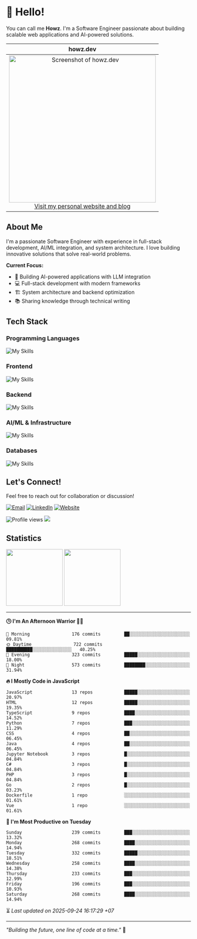 # 👋 Hello!

You can call me **Howz**. I'm a Software Engineer passionate about building scalable web applications and AI-powered solutions.

|                                                                                                                howz.dev                                                                                                                |
| :------------------------------------------------------------------------------------------------------------------------------------------------------------------------------------------------------------------------------------: |
| <a href="https://howz.dev"><img width="400" alt="Screenshot of howz.dev" src="https://github.com/howznguyen/howz.dev/raw/main/public/assets/images/og.png"></a><br /><a href="https://howz.dev">Visit my personal website and blog</a> |

## About Me

I'm a passionate Software Engineer with experience in full-stack development, AI/ML integration, and system architecture. I love building innovative solutions that solve real-world problems.

**Current Focus:**

- 🚀 Building AI-powered applications with LLM integration
- 💻 Full-stack development with modern frameworks
- 🏗️ System architecture and backend optimization
- 📚 Sharing knowledge through technical writing

## Tech Stack

### Programming Languages

![My Skills](https://skillicons.dev/icons?i=js,ts,php,py)

### Frontend

![My Skills](https://skillicons.dev/icons?i=react,vue,nextjs,tailwind,bootstrap)

### Backend

![My Skills](https://skillicons.dev/icons?i=laravel,expressjs,nestjs,fastapi)

### AI/ML & Infrastructure

![My Skills](https://skillicons.dev/icons?i=terraform,aws,docker,kubernetes)

### Databases

![My Skills](https://skillicons.dev/icons?i=mysql,postgresql,firebase)

## Let's Connect!

Feel free to reach out for collaboration or discussion!

[![Email](https://img.shields.io/badge/Email-me@howznguyen.dev-blue?style=flat&logo=gmail)](mailto:me@howznguyen.dev)
[![LinkedIn](https://img.shields.io/badge/LinkedIn-Connect-blue?style=flat&logo=linkedin)](https://linkedin.com/in/howznguyen)
[![Website](https://img.shields.io/badge/Website-howz.dev-green?style=flat&logo=vercel)](https://howz.dev)

![Profile views](https://komarev.com/ghpvc/?username=howznguyen&color=blue)
![](https://hit.yhype.me/github/profile?user_id=howznguyen)

## Statistics

<div>
  <a href="https://github.com/howznguyen?tab=repositories&q=&type=&language=&sort=stargazers"><img height="154" src="https://github-readme-stats.vercel.app/api?username=howznguyen&show_icons=true&theme=react&count_private=true&hide=contribs" /></a>
  <img height="154" src="https://github-readme-stats.vercel.app/api/top-langs/?username=howznguyen&layout=compact&theme=react&hide=php&langs_count=6" />
</div>

---

<!--START_SECTION:readme-stats-->
**🕒 I'm An Afternoon Warrior 🥷🏻**

```text
🌅 Morning                176 commits         ██░░░░░░░░░░░░░░░░░░░░░░░   09.81%
🌞 Daytime                722 commits         ██████████░░░░░░░░░░░░░░░   40.25%
🌆 Evening                323 commits         █████░░░░░░░░░░░░░░░░░░░░   18.00%
🌙 Night                  573 commits         ████████░░░░░░░░░░░░░░░░░   31.94%
```

**🔥 I Mostly Code in JavaScript**

```text
JavaScript               13 repos            █████░░░░░░░░░░░░░░░░░░░░   20.97%
HTML                     12 repos            █████░░░░░░░░░░░░░░░░░░░░   19.35%
TypeScript               9 repos             ████░░░░░░░░░░░░░░░░░░░░░   14.52%
Python                   7 repos             ███░░░░░░░░░░░░░░░░░░░░░░   11.29%
CSS                      4 repos             ██░░░░░░░░░░░░░░░░░░░░░░░   06.45%
Java                     4 repos             ██░░░░░░░░░░░░░░░░░░░░░░░   06.45%
Jupyter Notebook         3 repos             █░░░░░░░░░░░░░░░░░░░░░░░░   04.84%
C#                       3 repos             █░░░░░░░░░░░░░░░░░░░░░░░░   04.84%
PHP                      3 repos             █░░░░░░░░░░░░░░░░░░░░░░░░   04.84%
Go                       2 repos             █░░░░░░░░░░░░░░░░░░░░░░░░   03.23%
Dockerfile               1 repo              ░░░░░░░░░░░░░░░░░░░░░░░░░   01.61%
Vue                      1 repo              ░░░░░░░░░░░░░░░░░░░░░░░░░   01.61%
```

**📅 I'm Most Productive on Tuesday**

```text
Sunday                   239 commits         ███░░░░░░░░░░░░░░░░░░░░░░   13.32%
Monday                   268 commits         ████░░░░░░░░░░░░░░░░░░░░░   14.94%
Tuesday                  332 commits         █████░░░░░░░░░░░░░░░░░░░░   18.51%
Wednesday                258 commits         ████░░░░░░░░░░░░░░░░░░░░░   14.38%
Thursday                 233 commits         ███░░░░░░░░░░░░░░░░░░░░░░   12.99%
Friday                   196 commits         ███░░░░░░░░░░░░░░░░░░░░░░   10.93%
Saturday                 268 commits         ████░░░░░░░░░░░░░░░░░░░░░   14.94%
```



⏳ *Last updated on 2025-09-24 16:17:29 +07*
<!--END_SECTION:readme-stats-->

---

_"Building the future, one line of code at a time."_ 🚀
